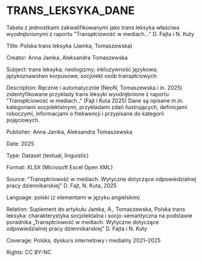 # TRANS_LEKSYKA_DANE
Tabela z jednostkami zakwalifikowanymi jako trans leksyka właściwa wyodrębnionymi z raportu "Transpłciowość w mediach..." D. Fajta i N. Kuty

Title: Polska trans leksyka (Jamka, Tomaszewska)

Creator: Anna Jamka, Aleksandra Tomaszewska

Subject: trans leksyka; neologizmy; inkluzywność językowa; językoznawstwo korpusowe; socjolekt osób transpłciowych

Description: Ręcznie i automatycznie (NeoN, Tomaszewska i in. 2025) zidentyfikowane przykłady trans leksyki wyodrębnione z raportu "Transpłciowość w mediach.." (Fajt i Kuta 2025) Dane są opisane m.in. kategoriami socjolektalnymi, przykładami zdań ilustrujących, definicjami roboczymi, informacjami o frekwencji i przypisane do kategorii pojęciowych.

Publisher: Anna Jamka, Aleksandra Tomaszewska

Date: 2025

Type: Dataset (textual, linguistic)

Format: XLSX (Microsoft Excel Open XML)

Source: "Transpłciowość w mediach. Wytyczne dotyczące odpowiedzialnej pracy dziennikarskiej" D. Fajt, N. Kuta, 2025

Language: polski (z elementami w języku angielskim)

Relation: Suplement do artykułu Jamka, A., Tomaszewska, Polska trans leksyka: charakterystyka socjolektalna i socjo-semantyczna na podstawie poradnika „Transpłciowość w mediach. Wytyczne dotyczące odpowiedzialnej pracy dziennikarskiej” D. Fajta i N. Kuty

Coverage: Polska, dyskurs internetowy i medialny 2021–2025

Rights: CC BY-NC 
